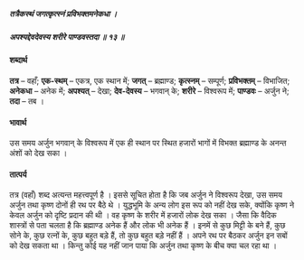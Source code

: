 ##### तत्रैकस्थं जगत्कृत्स्नं प्रविभक्तमनेकधा ।
##### अपश्यद्देवदेवस्य शरीरे पाण्डवस्तदा ॥ १३ ॥

#### शब्दार्थ

**तत्र** – वहाँ; **एक-स्थम्** – एकत्र, एक स्थान में; **जगत्** – ब्रह्माण्ड; **कृत्स्नम्** – सम्पूर्ण; **प्रविभक्तम्** – विभाजित; **अनेकधा** – अनेक में; **अपश्यत्** – देखा; **देव-देवस्य** – भगवान् के; **शरीरे** – विश्वरूप में; **पाण्डवः** – अर्जुन ने; **तदा** – तब ।

#### भावार्थ

उस समय अर्जुन भगवान् के विश्वरूप में एक ही स्थान पर स्थित हजारों भागों में विभक्त ब्रह्माण्ड के अनन्त अंशों को देख सका ।

#### तात्पर्य

तत्र (वहाँ) शब्द अत्यन्त महत्त्वपूर्ण है । इससे सूचित होता है कि जब अर्जुन ने विश्वरूप देखा, उस समय अर्जुन तथा कृष्ण दोनों ही रथ पर बैठे थे । युद्धभूमि के अन्य लोग इस रूप को नहीं देख सके, क्योंकि कृष्ण ने केवल अर्जुन को दृष्टि प्रदान की थी । वह कृष्ण के शरीर में हजारों लोक देख सका । जैसा कि वैदिक शास्त्रों से पता चलता है कि ब्रह्माण्ड अनेक हैं और लोक भी अनेक हैं । इनमें से कुछ मिट्टी के बने हैं, कुछ सोने के, कुछ रत्नों के, कुछ बहुत बड़े हैं, तो कुछ बहुत बड़े नहीं हैं । अपने रथ पर बैठकर अर्जुन इन सबों को देख सकता था । किन्तु कोई यह नहीं जान पाया कि अर्जुन तथा कृष्ण के बीच क्या चल रहा था ।